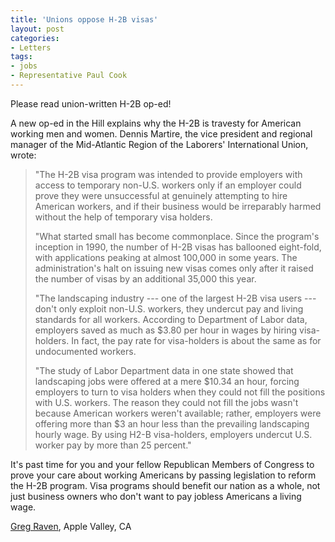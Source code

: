 ```yaml
---
title: 'Unions oppose H-2B visas'
layout: post
categories:
- Letters
tags:
- jobs
- Representative Paul Cook
---
```


Please read union-written H-2B op-ed!

A new op-ed in the Hill explains why the H-2B is travesty for American working men and women. Dennis Martire, the vice president and regional manager of the Mid-Atlantic Region of the Laborers' International Union, wrote:

> "The H-2B visa program was intended to provide employers with access to temporary non-U.S. workers only if an employer could prove they were unsuccessful at genuinely attempting to hire American workers, and if their business would be irreparably harmed without the help of temporary visa holders.
> 
> "What started small has become commonplace. Since the program's inception in 1990, the number of H-2B visas has ballooned eight-fold, with applications peaking at almost 100,000 in some years. The administration's halt on issuing new visas comes only after it raised the number of visas by an additional 35,000 this year.
> 
> "The landscaping industry --- one of the largest H-2B visa users --- don't only exploit non-U.S. workers, they undercut pay and living standards for all workers. According to Department of Labor data, employers saved as much as $3.80 per hour in wages by hiring visa-holders. In fact, the pay rate for visa-holders is about the same as for undocumented workers.
> 
> "The study of Labor Department data in one state showed that landscaping jobs were offered at a mere $10.34 an hour, forcing employers to turn to visa holders when they could not fill the positions with U.S. workers. The reason they could not fill the jobs wasn't because American workers weren't available; rather, employers were offering more than $3 an hour less than the prevailing landscaping hourly wage. By using H2-B visa-holders, employers undercut U.S. worker pay by more than 25 percent."

It's past time for you and your fellow Republican Members of Congress to prove your care about working Americans by passing legislation to reform the H-2B program. Visa programs should benefit our nation as a whole, not just business owners who don't want to pay jobless Americans a living wage.

[Greg Raven](https://www.gregraven.org/), Apple Valley, CA